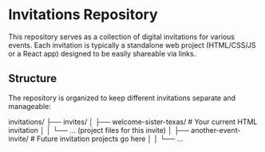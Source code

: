 # Invitations Repository

This repository serves as a collection of digital invitations for various events. Each invitation is typically a standalone web project (HTML/CSS/JS or a React app) designed to be easily shareable via links.

## Structure

The repository is organized to keep different invitations separate and manageable:

invitations/
├── invites/
│   ├── welcome-sister-texas/       # Your current HTML invitation
│   │   └── ... (project files for this invite)
│   ├── another-event-invite/       # Future invitation projects go here
│   │   └── ...